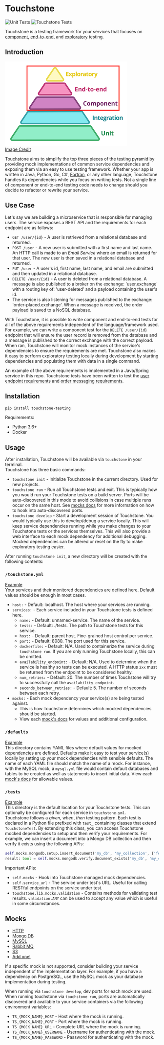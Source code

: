 Touchstone
======
![Unit Tests](https://github.com/shane-jansen/touchstone/workflows/Unit%20Tests/badge.svg?branch=develop)
![Touchstone Tests](https://github.com/shane-jansen/touchstone/workflows/Touchstone%20Tests/badge.svg?branch=develop)

Touchstone is a testing framework for your services that focuses on [component](https://martinfowler.com/articles/microservice-testing/#testing-component-out-of-process-diagram), [end-to-end](https://martinfowler.com/articles/microservice-testing/#testing-end-to-end-introduction), and [exploratory](https://martinfowler.com/bliki/ExploratoryTesting.html) testing.  


## Introduction
![Testing Pyramid](./docs/images/testing-pyramid.png)  
[Image Credit](https://martinfowler.com/articles/microservice-testing/#conclusion-test-pyramid)

Touchstone aims to simplify the top three pieces of the testing pyramid by providing mock implementations of common service dependencies and exposing them via an easy to use testing framework. Whether your app is written in Java, Python, Go, C#, [Fortran](https://www.fortran.io/), or any other language, Touchstone handles its dependencies while you focus on writing tests. Not a single line of component or end-to-end testing code needs to change should you decide to refactor or rewrite your service.


## Use Case
Let's say we are building a microservice that is responsible for managing users. The service exposes a REST API and the requirements for each endpoint are as follows:
 * `GET /user/{id}` - A user is retrieved from a relational database and returned.
 * `POST /user` - A new user is submitted with a first name and last name. An HTTP call is made to an _Email Service_ where an email is returned for that user. The new user is then saved in a relational database and returned.
 * `PUT /user` - A user's id, first name, last name, and email are submitted and then updated in a relational database.
 * `DELETE /user/{id}` - A user is deleted from a relational database. A message is also published to a broker on the exchange: 'user.exchange' with a routing key of: 'user-deleted' and a payload containing the user's id.
 * The service is also listening for messages published to the exchange: 'order-placed.exchange'. When a message is received, the order payload is saved to a NoSQL database.

With Touchstone, it is possible to write component and end-to-end tests for all of the above requirements independent of the language/framework used. For example, we can write a component test for the `DELETE /user/{id}` endpoint that will ensure the user record is removed from the database and a message is published to the correct exchange with the correct payload. When ran, Touchstone will monitor mock instances of the service's dependencies to ensure the requirements are met. Touchstone also makes it easy to perform exploratory testing locally during development by starting dependencies and populating them with data in a single command.

An example of the above requirements is implemented in a Java/Spring service in this repo. Touchstone tests have been written to test the [user endpoint requirements](./examples/java-spring/touchstone/tests/test_user.py) and [order messaging requirements](./examples/java-spring/touchstone/tests/test_order.py).


## Installation
`pip install touchstone-testing`

Requirements:
 * Python 3.6+
 * Docker


## Usage
After installation, Touchstone will be available via `touchstone` in your terminal.  
Touchstone has three basic commands:
 * `touchstone init` - Initialize Touchstone in the current directory. Used for new projects.
 * `touchstone run` - Run all Touchstone tests and exit. This is typically how you would run your Touchstone tests on a build server. Ports will be auto-discovered in this mode to avoid collisions in case multiple runs occur on the same host. See [mocks docs](#mocks) for more information on how to hook into auto-discovered ports.
 * `touchstone develop` - Start a development session of Touchstone. You would typically use this to develop/debug a service locally. This will keep service dependencies running while you make changes to your Touchstone tests or the services themselves. This will also provide a web interface to each mock dependency for additional debugging. Mocked dependencies can be altered or reset on the fly to make exploratory testing easier.
 
After running `touchstone init`, a new directory will be created with the following contents:

### `/touchstone.yml`
[Example](./examples/java-spring/touchstone/touchstone.yml)  
Your services and their monitored dependencies are defined here. Default values should be enough in most cases.
 * `host:` - Default: localhost. The host where your services are running.
 * `services:` - Each service included in your Touchstone tests is defined here.
   * `name:` - Default: unnamed-service. The name of the service.
   * `tests:` - Default: ./tests. The path to Touchstone tests for this service.
   * `host:` - Default: parent host. Fine-grained host control per service.
   * `port:` - Default: 8080. The port used for this service.
   * `dockerfile:` - Default: N/A. Used to containerize the service during `touchstone run`. If you are only running Touchstone locally, this can be omitted.
   * `availability_endpoint:` - Default: N/A. Used to determine when the service is healthy so tests can be executed. A HTTP status `2xx` must be returned from the endpoint to be considered healthy.
   * `num_retries:` - Default: 20. The number of times Touchstone will try to successfully call the `availability_endpoint`.
   * `seconds_between_retries:` - Default: 5. The number of seconds between each retry.
 * `mocks:` - Each mock dependency your service(s) are being tested against.
   * This is how Touchstone determines which mocked dependencies should be started.
   * View each [mock's docs](#mocks) for values and additional configuration.

### `/defaults`
[Example](./examples/java-spring/touchstone/defaults/mysql.yml)  
This directory contains YAML files where default values for mocked dependencies are defined. Defaults make it easy to test your service(s) locally by setting up your mock dependencies with sensible defaults. The name of each YAML file should match the name of a mock. For instance, with the MySQL mock, a `mysql.yml` file would contain default databases and tables to be created as well as statements to insert initial data. View each [mock's docs](#mocks) for allowable values.


### `/tests`
[Example](./examples/java-spring/touchstone/tests)  
This directory is the default location for your Touchstone tests. This can optionally be configured for each service in `touchstone.yml`.  
Touchstone follows a _given_, _when_, _then_ testing pattern. Each test is declared in a Python file prefixed with `test_` containing classes that extend `TouchstoneTest`. By extending this class, you can access Touchstone mocked dependencies to setup and then verify your requirements. For example, we can insert a document into a Mongo DB collection and then verify it exists using the following APIs:
```python
self.mocks.mongodb.setup.insert_document('my_db', 'my_collection', {'foo': 'bar'})
result: bool = self.mocks.mongodb.verify.document_exists('my_db', 'my_collection', {'foo': 'bar'})
```
Important APIs:
 * `self.mocks` - Hook into Touchstone managed mock dependencies.
 * `self.service_url` - The service under test's URL. Useful for calling RESTful endpoints on the service under test.
 * `touchstone.lib.mocks.validation` - Contains methods for validating test results. `validation.ANY` can be used to accept any value which is useful in some circumstances.

## Mocks
 * [HTTP](./docs/mocks/http.md)
 * [Mongo DB](./docs/mocks/mongodb.md)
 * [MySQL](./docs/mocks/mysql.md)
 * [Rabbit MQ](./docs/mocks/rabbitmq.md)
 * [S3](./docs/mocks/s3.md)
 * [Add one!](./docs/add-mock.md)
 
If a specific mock is not supported, consider building your service independent of the implementation layer. For example, if you have a dependency on PostgreSQL, use the MySQL mock as your database implementation during testing.
 
When running via `touchstone develop`, dev ports for each mock are used. When running touchstone via `touchstone run`, ports are automatically discovered and available to your service containers via the following environment variables:
 * `TS_{MOCK_NAME}_HOST` - Host where the mock is running.
 * `TS_{MOCK_NAME}_PORT` - Port where the mock is running.
 * `TS_{MOCK_NAME}_URL` - Complete URL where the mock is running.
 * `TS_{MOCK_NAME}_USERNAME` - Username for authenticating with the mock.
 * `TS_{MOCK_NAME}_PASSWORD` - Password for authenticating with the mock.
